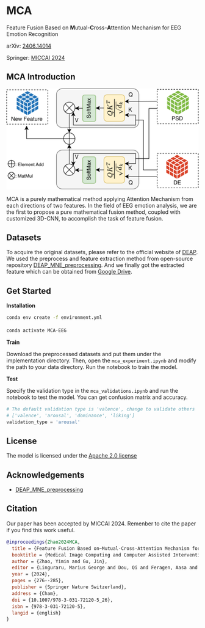 # MCA

Feature Fusion Based on **M**utual-**C**ross-**A**ttention
Mechanism for EEG Emotion Recognition

arXiv: [2406.14014](https://arxiv.org/abs/2406.14014)

Springer: [MICCAI 2024](https://link.springer.com/chapter/10.1007/978-3-031-72120-5_26)

## MCA Introduction
<img src='assets/MCA.png' width='600'>

MCA is a purely mathematical method applying Attention Mechanism from each directions of two features. In the field of EEG emotion analysis, we are the first to propose a pure mathematical fusion method, coupled with customized 3D-CNN, to accomplish the task of feature fusion.

## Datasets
To acquire the original datasets, please refer to the official website of [DEAP](https://www.eecs.qmul.ac.uk/mmv/datasets/deap/index.html). We used the preprocess and feature extraction method from open-source repository [DEAP_MNE_preprocessing](https://github.com/gzoumpourlis/DEAP_MNE_preprocessing). And we finally got the extracted feature which can be obtained from [Google Drive](https://drive.google.com/drive/folders/1jRQRbRgTIZEDByQYz41CuoyzPe45hxHv?usp=drive_link).

## Get Started

**Installation**
``` bash
conda env create -f environment.yml

conda activate MCA-EEG
```

**Train**

Download the preprocessed datasets and put them under the implementation directory. Then, open the `mca_experiment.ipynb` and modify the path to your data directory. Run the notebook to train the model.

**Test**

Specify the validation type in the `mca_validations.ipynb` and run the notebook to test the model. You can get confusion matrix and accuracy.
``` python
# The default validation type is 'valence', change to validate others
# ['valence', 'arousal', 'dominance', 'liking']
validation_type = 'arousal'
```

## License

The model is licensed under the [Apache 2.0 license](LICENSE)


## Acknowledgements

+ [DEAP_MNE_preprocessing](https://github.com/gzoumpourlis/DEAP_MNE_preprocessing)

## Citation
Our paper has been accepted by MICCAI 2024. Remenber to cite the paper if you find this work useful.

``` bibtex
@inproceedings{Zhao2024MCA,
  title = {Feature Fusion Based on~Mutual-Cross-Attention Mechanism for~EEG Emotion Recognition},
  booktitle = {Medical Image Computing and Computer Assisted Intervention -- MICCAI 2024},
  author = {Zhao, Yimin and Gu, Jin},
  editor = {Linguraru, Marius George and Dou, Qi and Feragen, Aasa and Giannarou, Stamatia and Glocker, Ben and Lekadir, Karim and Schnabel, Julia A.},
  year = {2024},
  pages = {276--285},
  publisher = {Springer Nature Switzerland},
  address = {Cham},
  doi = {10.1007/978-3-031-72120-5_26},
  isbn = {978-3-031-72120-5},
  langid = {english}
}
```
